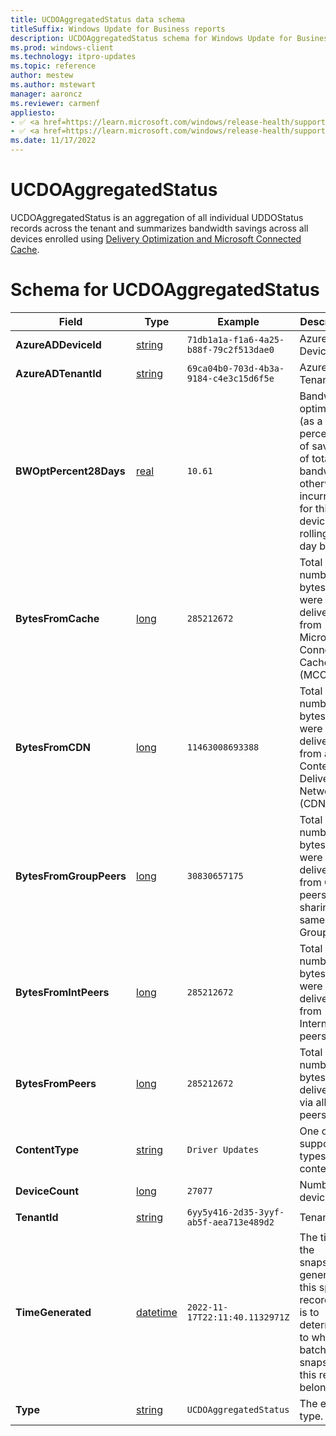 ```yaml
---
title: UCDOAggregatedStatus data schema
titleSuffix: Windows Update for Business reports
description: UCDOAggregatedStatus schema for Windows Update for Business reports. UCDOAggregatedStatus is an aggregation of all UDDOStatus records across the tenant.
ms.prod: windows-client
ms.technology: itpro-updates
ms.topic: reference
author: mestew
ms.author: mstewart
manager: aaroncz
ms.reviewer: carmenf
appliesto: 
- ✅ <a href=https://learn.microsoft.com/windows/release-health/supported-versions-windows-client target=_blank>Windows 11</a>
- ✅ <a href=https://learn.microsoft.com/windows/release-health/supported-versions-windows-client target=_blank>Windows 10</a>	
ms.date: 11/17/2022
---
```


# UCDOAggregatedStatus
<!--37063317, 30141258, 37063041-->

UCDOAggregatedStatus is an aggregation of all individual UDDOStatus records across the tenant and summarizes bandwidth savings across all devices enrolled using [Delivery Optimization and Microsoft Connected Cache](/windows/deployment/do).

# Schema for UCDOAggregatedStatus

|Field |Type |Example |Description |
|---|---|---|---|
| **AzureADDeviceId** |  [string](/azure/kusto/query/scalar-data-types/string) | `71db1a1a-f1a6-4a25-b88f-79c2f513dae0` | Azure AD Device ID |
| **AzureADTenantId** |  [string](/azure/kusto/query/scalar-data-types/string) | `69ca04b0-703d-4b3a-9184-c4e3c15d6f5e` | Azure AD Tenant ID |
| **BWOptPercent28Days** |  [real](/azure/kusto/query/scalar-data-types/real) | `10.61` | Bandwidth optimization (as a percentage of savings of total bandwidth otherwise incurred) for this device. A rolling 28-day basis.|
| **BytesFromCache** |  [long](/azure/kusto/query/scalar-data-types/long) | `285212672` | Total number of bytes that were delivered from Microsoft Connected Cache (MCC). |
| **BytesFromCDN** |  [long](/azure/kusto/query/scalar-data-types/long) | `11463008693388` | Total number of bytes that were delivered from a Content Delivery Network (CDN). |
| **BytesFromGroupPeers** |  [long](/azure/kusto/query/scalar-data-types/long) | `30830657175` | Total number of bytes that were delivered from Group peers, sharing the same GroupId. |
| **BytesFromIntPeers** |  [long](/azure/kusto/query/scalar-data-types/long) | `285212672` | Total number of bytes that were delivered from Internet peers. |
| **BytesFromPeers** |  [long](/azure/kusto/query/scalar-data-types/long) | `285212672` | Total number of bytes delivered via all peers. |
| **ContentType** |  [string](/azure/kusto/query/scalar-data-types/string) | `Driver Updates` | One of the supported types of content. |
| **DeviceCount** |  [long](/azure/kusto/query/scalar-data-types/long) | `27077` | Number of devices. |
| **TenantId** |  [string](/azure/kusto/query/scalar-data-types/string) | `6yy5y416-2d35-3yyf-ab5f-aea713e489d2` | Tenant ID |
| **TimeGenerated** |  [datetime](/azure/kusto/query/scalar-data-types/datetime) | `2022-11-17T22:11:40.1132971Z` | The time the snapshot generated this specific record. This is to determine to which batch snapshot this record belongs. |
| **Type** |  [string](/azure/kusto/query/scalar-data-types/string) | `UCDOAggregatedStatus` | The entity type. |
